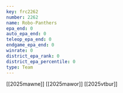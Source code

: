 ```yaml
---
key: frc2262
number: 2262
name: Robo-Panthers
epa_end: 0
auto_epa_end: 0
teleop_epa_end: 0
endgame_epa_end: 0
winrate: 0
district_epa_rank: 0
district_epa_percentile: 0
type: Team
---
```

[[2025mawne]]
[[2025mawor]]
[[2025vtbur]]
